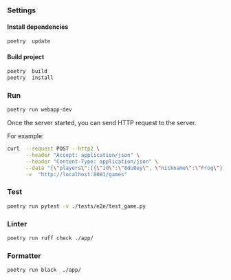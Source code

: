 ### Settings
#### Install dependencies
```bash
poetry  update
```

#### Build project
```bash
poetry  build
poetry  install
```


### Run
```bash
poetry run webapp-dev
```

Once the server started, you can send HTTP request to the server.

For example:
```bash
curl  --request POST --http2 \
      --header "Accept: application/json" \
      --header "Content-Type: application/json" \
      --data "{\"players\":[{\"id\":\"8du0ey\", \"nickname\":\"Frog\"}]}" \
      -v  "http://localhost:8081/games"
```

### Test
```bash
poetry run pytest -v ./tests/e2e/test_game.py
```

### Linter
```bash
poetry run ruff check ./app/
```

### Formatter
```bash
poetry run black  ./app/
```

